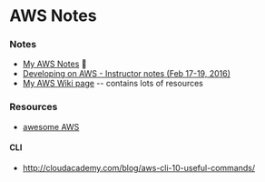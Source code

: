 AWS Notes
=========

### Notes

+ [My AWS Notes](https://docs.google.com/document/d/1oVgBC2OAvvMYf6M1m6fGV2hDbd-vAZdt_eXD9GmieBo/edit?usp=sharing) :notebook_with_decorative_cover:
+ [Developing on AWS - Instructor notes (Feb 17-19, 2016)](https://docs.google.com/document/d/1sceu9LkOe_6c68CdRyIe9NWIe1pCCbBqJIPwvfq1l2c/edit)
+ [My AWS Wiki page](https://github.com/dnorton/dev-notes/wiki/AWS) -- contains lots of resources

### Resources

+ [awesome AWS](https://github.com/donnemartin/awesome-aws)

#### CLI

+ <http://cloudacademy.com/blog/aws-cli-10-useful-commands/>

